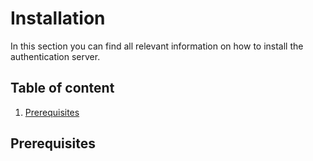 Installation
============

In this section you can find all relevant information on how to install the authentication server.

## Table of content

1. [Prerequisites](#prerequisites)

## Prerequisites


